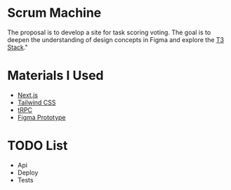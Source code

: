 # Scrum Machine
The proposal is to develop a site for task scoring voting. The goal is to deepen the understanding of design concepts in Figma and explore the [T3 Stack](https://create.t3.gg/)."

# Materials I Used
- [Next.js](https://nextjs.org)
- [Tailwind CSS](https://tailwindcss.com)
- [tRPC](https://trpc.io)
- [Figma Prototype](https://www.figma.com/design/XAjCxXLIids6H88OgreDwG/Scrum-Machine?node-id=0-1&node-type=canvas&t=GoQmLH1qg6ziZAUP-0)

# TODO List
- Api
- Deploy
- Tests
